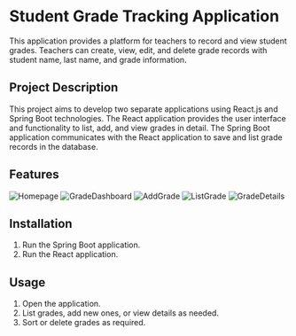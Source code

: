 # Student Grade Tracking Application

This application provides a platform for teachers to record and view student grades. Teachers can create, view, edit, and delete grade records with student name, last name, and grade information.

## Project Description

This project aims to develop two separate applications using React.js and Spring Boot technologies. The React application provides the user interface and functionality to list, add, and view grades in detail. The Spring Boot application communicates with the React application to save and list grade records in the database.

## Features
![Homepage](assets/Homepage.png)
![GradeDashboard](assets/GradeDashboard.png)
![AddGrade](assets/AddGrade.png)
![ListGrade](assets/ListGrade.png)
![GradeDetails](assets/GradeDetails.png)

## Installation

1. Run the Spring Boot application.
2. Run the React application.

## Usage

1. Open the application.
2. List grades, add new ones, or view details as needed.
3. Sort or delete grades as required.


